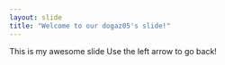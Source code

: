 ```yaml
---
layout: slide
title: "Welcome to our dogaz05's slide!"
---
```

This is my awesome slide
Use the left arrow to go back!